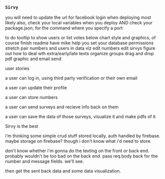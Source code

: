 ### `Sirvy`

you will need to update the url for facebook login when deploying most likely
also, check your local variables when you deploy AND check your package.json, for the command where you specify a port


to do
    tooltip to show users or list votes below chart
    style and graphics, of course
    finish readme
    have mike help you set your database permissions
        stretch
            pair numbers and users in data viz
            edit numbers
            edit sirvys
            figure out how to deal wth extra/early/late texts
            organize groups
            drag and drop
            pdf graphic and email send

user stories

a user can log in, using third party verification or their own email

a user can update their profile

a user can store numbers

a user can send surveys and recieve info back on them

a user can save the data of those surveys, visualize it and make pdfs of it

Sirvy is the best

i'm thinking some simple crud stuff stored locally, auth handled by firebase. maybe storage on firebase? though i don't know what i'd need to store.

don't know whether i'm gonna do the texting on the front or back end. probably wouldn't be too bad on the back end. pass req.body back for the number and message fields. we'll see.

then get the sent back data and some data visualization.

